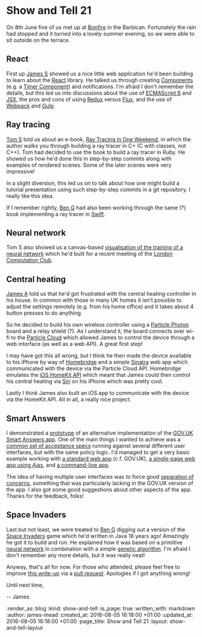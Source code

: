 Show and Tell 21
================

On 8th June five of us met up at [Bonfire][] in the Barbican. Fortunately the rain had stopped and it turned into a lovely summer evening, so we were able to sit outside on the terrace.

## React

First up [James S][] showed us a nice little web application he'd been building to learn about the [React][] library. He talked us through creating [Components][react-components] (e.g. a [Timer Component][react-timer]) and notifications. I'm afraid I don't remember the details, but this led us into discussions about the use of [ECMAScript 6][] and [JSX][], the pros and cons of using [Redux][] versus [Flux][], and the use of [Webpack][] and [Gulp][].

## Ray tracing

[Tom S][] told us about an e-book, [Ray Tracing in One Weekend][], in which the author walks you through building a ray tracer in C+ (C with classes, not C++). Tom had decided to use the book to build a ray tracer in Ruby. He showed us how he'd done this in step-by-step commits along with examples of rendered scenes. Some of the later scenes were very impressive!

In a slight diversion, this led us on to talk about how one might build a tutorial presentation using such step-by-step commits in a git repository. I really like this idea.

If I remember rightly, [Ben G][] had also been working through the same (?) book implementing a ray tracer in [Swift][].

## Neural network

Tom S also showed us a canvas-based [visualisation of the training of a neural network][neural-network-visualisation] which he'd built for a recent meeting of the [London Computation Club][].

## Central heating

[James A][] told us that he'd got frustrated with the central heating controller in his house. In common with those in many UK homes it isn't possible to adjust the settings remotely (e.g. from his home office) and it takes about 4 button presses to do anything.

So he decided to build his own wireless controller using a [Particle Photon][] board and a relay shield (?). As I understand it, the board connects over wi-fi to the [Particle Cloud][] which allowed James to control the device through a web interface (as well as a web API). A great first step!

I may have got this all wrong, but I think he then made the device available to his iPhone by way of [Homebridge][] and a simple [Sinatra][] web app which communicated with the device via the Particle Cloud API. Homebridge emulates the [iOS HomeKit API][] which meant that James could then control his central heating via [Siri][] on his iPhone which was pretty cool.

Lastly I think James also built an iOS app to communicate with the device via the HomeKit API. All in all, a really nice project.

## Smart Answers

I demonstrated a [prototype][floehopper-smart-answers] of an alternative implementation of the [GOV.UK Smart Answers app][smart-answers]. One of the main things I wanted to achieve was a [common set of acceptance specs][floehopper-smart-answers-specs] running against several different user interfaces, but with the same policy logic. I'd managed to get a very basic example working with [a standard web app][floehopper-smart-answers-web-app] (c.f. GOV.UK), [a single-page web app using Ajax][floehopper-smart-answer-single-page-web-app], and [a command-line app][floehopper-smart-answer-command-line].

The idea of having multiple user interfaces was to force good [separation of concerns][], something that was particularly lacking in the GOV.UK version of the app. I also got some good suggestions about other aspects of the app. Thanks for the feedback, folks!

## Space Invaders

Last but not least, we were treated to [Ben G][] digging out a version of the [Space Invaders][] game which he'd written in Java 18 years ago! Amazingly he got it to build and run. He explained how it was based on a primitive [neural network][] in combination with a simple [genetic algorithm][]. I'm afraid I don't remember any more details, but it was really neat!

Anyway, that's all for now. For those who attended, please feel free to improve [this write-up][this-write-up] via a [pull request][pull-request]. Apologies if I got anything wrong!

Until next time,

-- James.

[Bonfire]: http://bonfirelondon.co.uk/
[James S]: https://www.linkedin.com/in/james-smyth-31078191
[React]: https://facebook.github.io/react/
[react-components]: https://facebook.github.io/react/docs/interactivity-and-dynamic-uis.html
[react-timer]: https://facebook.github.io/react/#timerExample
[ECMAScript 6]: http://es6-features.org/
[Redux]: http://redux.js.org/
[Flux]: https://facebook.github.io/flux/
[JSX]: https://facebook.github.io/jsx/
[Webpack]: https://webpack.github.io/
[Gulp]: https://www.npmjs.com/package/gulp
[Tom S]: https://codon.com/
[Ray Tracing in One Weekend]: http://in1weekend.blogspot.co.uk/2016/01/ray-tracing-in-one-weekend.html
[Ben G]: https://twitter.com/beng
[Swift]: https://swift.org/
[neural-network-visualisation]: http://tomstuart.github.io/neural-network/
[London Computation Club]: http://london.computation.club/
[James A]: http://lazyatom.com/
[Particle Photon]: https://www.particle.io/products/hardware/photon-wifi-dev-kit
[Particle Cloud]: https://www.particle.io/products/platform/particle-cloud
[Homebridge]: https://github.com/nfarina/homebridge
[Sinatra]: http://www.sinatrarb.com/
[iOS HomeKit API]: https://www.apple.com/uk/ios/homekit/
[Siri]: http://www.apple.com/ios/siri/
[floehopper-smart-answers]: https://github.com/floehopper/smart-answers
[smart-answers]: https://github.com/alphagov/smart-answers
[floehopper-smart-answers-specs]: https://github.com/floehopper/smart-answers/tree/master/spec
[floehopper-smart-answers-web-app]: https://github.com/floehopper/smart-answers/blob/master/web_app.rb
[floehopper-smart-answer-command-line]: https://github.com/floehopper/smart-answers/blob/master/app.rb
[floehopper-smart-answer-single-page-web-app]: https://github.com/floehopper/smart-answers/blob/master/single_page_web_app.rb
[separation of concerns]: https://en.wikipedia.org/wiki/Separation_of_concerns
[Space Invaders]: https://en.wikipedia.org/wiki/Space_Invaders
[neural network]: https://en.wikipedia.org/wiki/Artificial_neural_network
[genetic algorithm]: https://en.wikipedia.org/wiki/Genetic_algorithm
[this-write-up]: https://github.com/freerange/site/blob/master/soups/blog/show-and-tell-21.snip.markdown
[pull-request]: https://github.com/freerange/site/pulls

:render_as: blog
:kind: show-and-tell
:is_page: true
:written_with: markdown
:author: james-mead
:created_at: 2016-08-05 16:18:00 +01:00
:updated_at: 2016-08-05 16:18:00 +01:00
:page_title: Show and Tell 21
:layout: show-and-tell-layout
